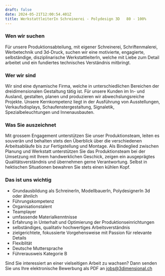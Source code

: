 ```yaml
---
draft: false
date: 2024-05-21T12:00:54.401Z
title: WerkstattleiterIn Schreinerei - Polydesign 3D   80 - 100%
---
```

### Wen wir suchen

Für unsere Produktionsabteilung, mit eigener Schreinerei, Schriftenmalerei, Werbetechnik und 3d-Druck, suchen wir eine motivierte, engagierte, selbständige, disziplinarische WerkstattleiterIn, welche mit Liebe zum Detail arbeitet und ein fundiertes technisches Verständnis mitbringt.

### Wer wir sind

Wir sind eine dynamische Firma, welche in unterschiedlichen Bereichen der dreidimensionalen Gestaltung tätig ist. Für unsere Kunden im In- und Ausland, gestalten, planen und produzieren wir abwechslungsreiche Projekte. Unsere Kernkompetenz liegt in der Ausführung von Ausstellungen, Verkaufsdisplays, Schaufenstergestaltung, Signaletik, Spezialbeleuchtungen und Innenausbauten.

### Was Sie auszeichnet

Mit grossem Engagement unterstützen Sie unser Produktionsteam, leiten es souverän und behalten stets den Überblick über die verschiedenen Arbeitsabläufe bis zur Fertigstellung und Montage. Als Bindeglied zwischen Planung und Werkstatt unterstützen Sie das Produktionsteam bei der Umsetzung mit Ihrem handwerklichen Geschick, zeigen ein ausgeprägtes Qualitätsverständnis und übernehmen gerne Verantwortung. Selbst in hektischen Situationen bewahren Sie stets einen kühlen Kopf.

### Das ist uns wichtig

* Grundausbildung als SchreinerIn, ModellbauerIn, PolydesignerIn 3d oder ähnlich
* Führungskompetenz
* Organisationstalent
* Teamplayer
* umfassende Materialkenntnisse
* Erfahrung in Unterhalt und Optimierung der Produktionseinrichtungen
* selbständiges, qualitativ hochwertiges Arbeitsverständnis
* zielgerichtete, fokussierte Vorgehensweise mit Passion für relevante Details
* Flexiblität
* Deutsche Muttersprache
* Führerausweis Kategorie B

Sind Sie interessiert an einer vielseitigen Arbeit zu wachsen? Dann senden Sie uns Ihre elektronische Bewerbung als PDF an [jobs@3dimensional.ch](mailto:jobs@3dimensional.ch)
